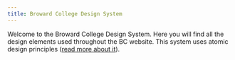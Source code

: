 ```yaml
---
title: Broward College Design System
---
```


Welcome to the Broward College Design System. Here you will find all the design elements used throughout the BC website. This system uses atomic design principles ([read more about it](http://bradfrost.com/blog/post/atomic-web-design/)).

